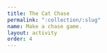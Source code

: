 ```yaml
---
title: The Cat Chase
permalink: ":collection/:slug"
name: Make a chase game.
layout: activity
order: 4
---
```

